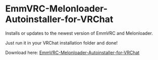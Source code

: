 # EmmVRC-Melonloader-Autoinstaller-for-VRChat
Installs or updates to the newest version of EmmVRC and Melonloader.

Just run it in your VRChat installation folder and done!

Download here:  <a href="https://github.com/realseal5/EmmVRC-Melonloader-Autoinstaller-for-VRChat/releases/download/1.4/EmmVRC+Melonloader_Autoinstaller_v1.4.bat">EmmVRC-Melonloader-Autoinstaller-for-VRChat</a> 
